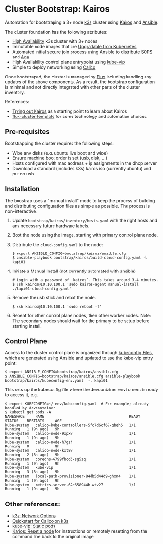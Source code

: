 # Cluster Bootstrap: Kairos

Automation for bootstraping a 3+ node [k3s](http://k3s.io) cluster using [Kairos](https://kairos.io)
and [Ansible](https://www.ansible.com/).

The cluster foundation has the following attributes:
- [High Availability](https://kairos.io/docs/examples/ha/) k3s cluster with 3+ nodes
- Immutable node images that are [Upgradable from Kubernetes](https://kairos.io/docs/upgrade/kubernetes/)
- Automated initial secure join process using Ansible to distribute [SOPS](https://github.com/getsops/sops) and [Age](https://github.com/FiloSottile/age)
- High Availability control plane entrypoint using [kube-vip](https://kube-vip.io/)
- Simple to deploy networking using [Calico](https://docs.tigera.io/calico/latest/about/)

Once bootstraped, the cluster is managed by [Flux](https://fluxcd.io/) including handling
any updates of the above components. As a result, the bootstrap configuration is
minimal and not directly integrated with other parts of the cluster inventory.

References:
- [Trying out Kairos](https://tyzbit.blog/trying-out-kairos) as a starting point to learn about Kairos
- [flux-cluster-template](https://github.com/onedr0p/flux-cluster-template) for some technology and automation choices.

## Pre-requisites

Bootstrapping the cluster requires the following steps:

- Wipe any disks (e.g. ubuntu live boot and wipe)
- Ensure machine boot order is set (usb, disk, ...)
- Hosts configured with mac address + ip assignments in the dhcp server
- Download a standard (includes k3s) kairos iso (currently ubuntu) and put on usb

## Installation

The boostrap uses a "manual install" mode to keep the process of building and
distributing configuration files as simple as possible. The process is non-interactive.

1. Update `bootstrap/kairos/inventory/hosts.yaml` with the right hosts and any necessary future hardware labels.

1. Boot the node using the image, starting with primary control plane node.

1. Distribute the `cloud-config.yaml` to the node:
    ```
    $ export ANSIBLE_CONFIG=bootstrap/kairos/ansible.cfg
    $ ansible-playbook bootstrap/kairos/build-cloud-config.yaml -l kapi01
    ```
1. Initiate a Manual Install (not currently automated with ansible)
    ```
    # Login with a password of `kairos`. This takes around 3-4 minutes.
    $ ssh kairos@10.10.100.1 'sudo kairos-agent manual-install ./kapi01-cloud-config.yaml'
1. Remove the usb stick and rebot the node.
    ```
    $ ssh kairos@10.10.100.1 'sudo reboot -f'
    ```
1. Repeat for other control plane nodes, then other worker nodes. Note: The secondary nodes should wait for the primary to be setup before starting install.

## Control Plane

Access to the cluster control plane is organized through [kubeconfig Files](https://kubernetes.io/docs/concepts/configuration/organize-cluster-access-kubeconfig/), which are generated using Ansible and
updated to use the kube-vip entry point:
```
$ export ANSIBLE_CONFIG=bootstrap/kairos/ansible.cfg
$ ANSIBLE_CONFIG=bootstrap/kairos/ansible.cfg ansible-playbook bootstrap/kairos/kubeconfig-env.yaml  -l kapi01
```

This sets up the kubeconfig file where the devcontainer enviroment is ready to access it, e.g.
```
$ export KUBECONFIG=~/.env/kubeconfig.yaml  # For example; already handled by devcontainer
$ kubectl get pods -A
NAMESPACE     NAME                                       READY   STATUS    RESTARTS     AGE
kube-system   calico-kube-controllers-5fc7d6cf67-qbgh5   1/1     Running   1 (9h ago)   9h
kube-system   calico-node-9xpxw                          1/1     Running   1 (9h ago)   9h
kube-system   calico-node-h7gzh                          1/1     Running   0            8h
kube-system   calico-node-kxt8w                          1/1     Running   2 (8h ago)   9h
kube-system   coredns-6799fbcd5-sg5zq                    1/1     Running   1 (9h ago)   9h
kube-system   kube-vip                                   1/1     Running   3 (8h ago)   9h
kube-system   local-path-provisioner-84db5d44d9-ghxn4    1/1     Running   1 (9h ago)   9h
kube-system   metrics-server-67c658944b-wtv27            1/1     Running   1 (9h ago)   9h
```

## Other references:

- [k3s: Network Options](https://docs.k3s.io/installation/network-options)
- [Quickstart for Calico on k3s](https://docs.tigera.io/calico/latest/getting-started/kubernetes/k3s/quickstart)
- [kube-vip: Static pods](https://kube-vip.io/docs/installation/static/)
- [Karios: Reset a node](https://kairos.io/docs/reference/reset/#remotely-via-command-line) for
instructions on remotely resetting from the command line back to the original image
